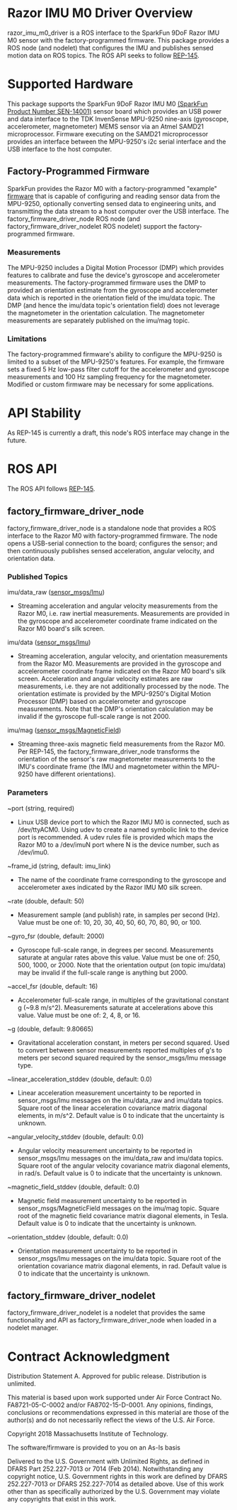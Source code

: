 # Razor IMU M0 Driver Overview
razor_imu_m0_driver is a ROS interface to the SparkFun 9DoF Razor IMU M0 sensor with the factory-programmed firmware. This package provides a ROS node (and nodelet) that configures the IMU and publishes sensed motion data on ROS topics. The ROS API seeks to follow [REP-145](http://www.ros.org/reps/rep-0145.html).

# Supported Hardware
This package supports the SparkFun 9DoF Razor IMU M0 [(SparkFun Product Number SEN-14001)](https://www.sparkfun.com/products/14001) sensor board which provides an USB power and data interface to the TDK InvenSense MPU-9250 nine-axis (gyroscope, accelerometer, magnetometer) MEMS sensor via an Atmel SAMD21 microprocessor. Firmware executing on the SAMD21 microprocessor provides an interface between the MPU-9250's i2c serial interface and the USB interface to the host computer. 

## Factory-Programmed Firmware
SparkFun provides the Razor M0 with a factory-programmed "example" [firmware](https://github.com/sparkfun/9DOF_Razor_IMU) that is capable of configuring and reading sensor data from the MPU-9250, optionally converting sensed data to engineering units, and transmitting the data stream to a host computer over the USB interface. The factory_firmware_driver_node ROS node (and factory_firmware_driver_nodelet ROS nodelet) support the factory-programmed firmware.

### Measurements
The MPU-9250 includes a Digital Motion Processor (DMP) which provides features to calibrate and fuse the device's gyroscope and accelerometer measurements. The factory-programmed firmware uses the DMP to provided an orientation estimate from the gyroscope and accelerometer data which is reported in the orientation field of the imu/data topic. The DMP (and hence the imu/data topic's orientation field) does not leverage the magnetometer in the orientation calculation. The magnetometer measurements are separately published on the imu/mag topic.

### Limitations
The factory-programmed firmware's ability to configure the MPU-9250 is limited to a subset of the MPU-9250's features. For example, the firmware sets a fixed 5 Hz low-pass filter cutoff for the accelerometer and gyroscope measurements and 100 Hz sampling frequency for the magnetometer. Modified or custom firmware may be necessary for some applications.

# API Stability
As REP-145 is currently a draft, this node's ROS interface may change in the future.

# ROS API

The ROS API follows [REP-145](http://www.ros.org/reps/rep-0145.html).

## factory_firmware_driver_node
factory_firmware_driver_node is a standalone node that provides a ROS interface to the Razor M0 with factory-programmed firmware. The node opens a USB-serial connection to the board; configures the sensor; and then continuously publishes sensed acceleration, angular velocity, and orientation data.

### Published Topics
imu/data_raw ([sensor_msgs/Imu](http://docs.ros.org/api/sensor_msgs/html/msg/Imu.html))
  * Streaming acceleration and angular velocity measurements from the Razor M0, i.e. raw inertial measurements. Measurements are provided in the gyroscope and accelerometer coordinate frame indicated on the Razor M0 board's silk screen.

imu/data ([sensor_msgs/Imu](http://docs.ros.org/api/sensor_msgs/html/msg/Imu.html))
  * Streaming acceleration, angular velocity, and orientation measurements from the Razor M0. Measurements are provided in the gyroscope and accelerometer coordinate frame indicated on the Razor M0 board's silk screen. Acceleration and angular velocity estimates are raw measurements, i.e. they are not additionally processed by the node. The orientation estimate is provided by the MPU-9250's Digital Motion Processor (DMP) based on accelerometer and gyroscope measurements. Note that the DMP's orientation calculation may be invalid if the gyroscope full-scale range is not 2000.

imu/mag ([sensor_msgs/MagneticField](http://docs.ros.org/api/sensor_msgs/html/msg/MagneticField.html))
  * Streaming three-axis magnetic field measurements from the Razor M0. Per REP-145, the factory_firmware_driver_node transforms the orientation of the sensor's raw magnetometer measurements to the IMU's coordinate frame (the IMU and magnetometer within the MPU-9250 have different orientations).

### Parameters
~port (string, required)
  * Linux USB device port to which the Razor IMU M0 is connected, such as /dev/ttyACM0. Using udev to create a named symbolic link to the device port is recommended. A udev rules file is provided which maps the Razor M0 to a /dev/imuN port where N is the device number, such as /dev/imu0.

~frame_id (string, default: imu_link)
  * The name of the coordinate frame corresponding to the gyroscope and accelerometer axes indicated by the Razor IMU M0 silk screen.
    
~rate (double, default: 50)
  * Measurement sample (and publish) rate, in samples per second (Hz). Value must be one of: 10, 20, 30, 40, 50, 60, 70, 80, 90, or 100.

~gyro_fsr (double, default: 2000)
  * Gyroscope full-scale range, in degrees per second. Measurements saturate at angular rates above this value. Value must be one of: 250, 500, 1000, or 2000. Note that the orientation output (on topic imu/data) may be invalid if the full-scale range is anything but 2000.

~accel_fsr (double, default: 16)
  * Accelerometer full-scale range, in multiples of the gravitational constant g (~9.8 m/s^2). Measurements saturate at accelerations above this value. Value must be one of: 2, 4, 8, or 16.
    
~g (double, default: 9.80665)
  * Gravitational acceleration constant, in meters per second squared. Used to convert between sensor measurements reported multiples of g's to meters per second squared required by the sensor_msgs/Imu message type.

~linear_acceleration_stddev (double, default: 0.0)
  * Linear acceleration measurement uncertainty to be reported in sensor_msgs/Imu messages on the imu/data_raw and imu/data topics. Square root of the linear acceleration covariance matrix diagonal elements, in m/s^2. Default value is 0 to indicate that the uncertainty is unknown.

~angular_velocity_stddev (double, default: 0.0)
  * Angular velocity measurement uncertainty to be reported in sensor_msgs/Imu messages on the imu/data_raw and imu/data topics. Square root of the angular velocity covariance matrix diagonal elements, in rad/s. Default value is 0 to indicate that the uncertainty is unknown.

~magnetic_field_stddev (double, default: 0.0)
  * Magnetic field measurement uncertainty to be reported in sensor_msgs/MagneticField messages on the imu/mag topic. Square root of the magnetic field covariance matrix diagonal elements, in Tesla. Default value is 0 to indicate that the uncertainty is unknown.

~orientation_stddev (double, default: 0.0)
  * Orientation measurement uncertainty to be reported in sensor_msgs/Imu messages on the imu/data topic. Square root of the orientation covariance matrix diagonal elements, in rad. Default value is 0 to indicate that the uncertainty is unknown.

## factory_firmware_driver_nodelet
factory_firmware_driver_nodelet is a nodelet that provides the same functionality and API as factory_firmware_driver_node when loaded in a nodelet manager.

# Contract Acknowledgment
Distribution Statement A. Approved for public release. Distribution is unlimited. 

This material is based upon work supported under Air Force Contract No. FA8721-05-C-0002 and/or FA8702-15-D-0001. Any opinions, findings, conclusions or recommendations expressed in this material are those of the author(s) and do not necessarily reflect the views of the U.S. Air Force.

Copyright 2018 Massachusetts Institute of Technology.

The software/firmware is provided to you on an As-Is basis

Delivered to the U.S. Government with Unlimited Rights, as defined in DFARS Part 252.227-7013 or 7014 (Feb 2014). Notwithstanding any copyright notice, U.S. Government rights in this work are defined by DFARS 252.227-7013 or DFARS 252.227-7014 as detailed above. Use of this work other than as specifically authorized by the U.S. Government may violate any copyrights that exist in this work.

